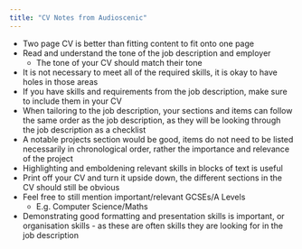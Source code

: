 ```yaml
---
title: "CV Notes from Audioscenic"
---
```


- Two page CV is better than fitting content to fit onto one page
- Read and understand the tone of the job description and employer
	- The tone of your CV should match their tone
- It is not necessary to meet all of the required skills, it is okay to have holes in those areas
- If you have skills and requirements from the job description, make sure to include them in your CV
- When tailoring to the job description, your sections and items can follow the same order as the job description, as they will be looking through the job description as  a checklist
- A notable projects section would be good, items do not need to be listed necessarily in chronological order, rather the importance and relevance of the project
- Highlighting and emboldening relevant skills in blocks of text is useful
- Print off your CV and turn it upside down, the different sections in the CV should still be obvious
- Feel free to still mention important/relevant GCSEs/A Levels
	- E.g. Computer Science/Maths
- Demonstrating good formatting and presentation skills is important, or organisation skills - as these are often skills they are looking for in the job description